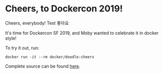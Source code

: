 Cheers, to Dockercon 2019!
==========================

Cheers, everybody!
Test 좋아요

It's time for Dockercon SF 2019, and Moby wanted to celebrate it in docker style!

To try it out, run:

`docker run -it --rm docker/doodle:cheers`

Complete source can be found [here](https://github.com/docker/doodle).
